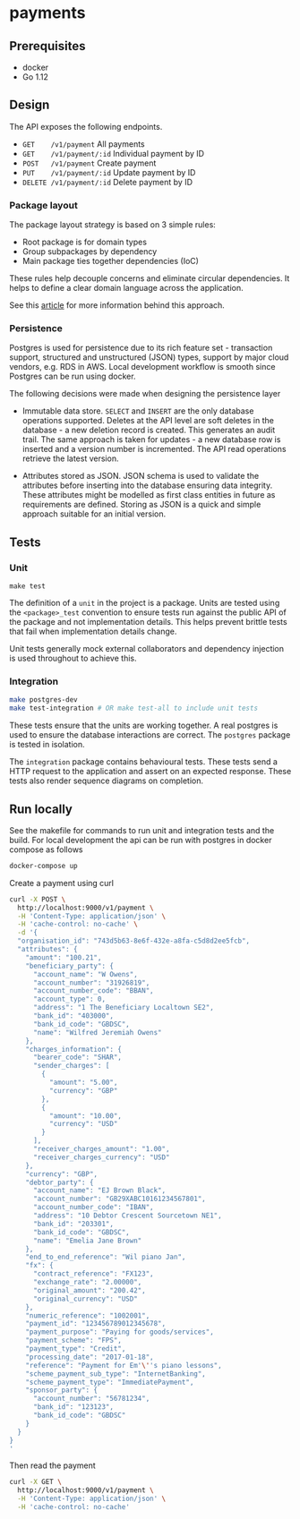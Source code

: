 # payments

## Prerequisites

- docker
- Go 1.12

## Design

The API exposes the following endpoints.

* `GET    /v1/payment`      All payments
* `GET    /v1/payment/:id`  Individual payment by ID
* `POST   /v1/payment`      Create payment
* `PUT    /v1/payment/:id`  Update payment by ID
* `DELETE /v1/payment/:id`  Delete payment by ID

### Package layout

The package layout strategy is based on 3 simple rules:

* Root package is for domain types
* Group subpackages by dependency
* Main package ties together dependencies (IoC)

These rules help decouple concerns and eliminate circular dependencies. It helps to define a clear domain language across the application.

See this [article](https://medium.com/@benbjohnson/standard-package-layout-7cdbc8391fc1) for more information behind this approach.

### Persistence

Postgres is used for persistence due to its rich feature set - transaction support, structured and unstructured (JSON) types, support by major cloud vendors, e.g. RDS in AWS. Local development workflow is smooth since Postgres can be run using docker.

The following decisions were made when designing the persistence layer

* Immutable data store. `SELECT` and `INSERT` are the only database operations supported. Deletes at the API level are soft deletes in the database - a new deletion record is created. This generates an audit trail. The same approach is taken for updates - a new database row is inserted and a version number is incremented. The API read operations retrieve the latest version.

* Attributes stored as JSON. JSON schema is used to validate the attributes before inserting into the database ensuring data integrity. These attributes might be modelled as first class entities in future as requirements are defined. Storing as JSON is a quick and simple approach suitable for an initial version.

## Tests

### Unit

`make test`

The definition of a `unit` in the project is a package. Units are tested using the `<package>_test` convention to ensure tests run against the public API of the package and not implementation details. This helps prevent brittle tests that fail when implementation details change.

Unit tests generally mock external collaborators and dependency injection is used throughout to achieve this.

### Integration

```bash
make postgres-dev
make test-integration # OR make test-all to include unit tests
```

These tests ensure that the units are working together. A real postgres is used to ensure the database interactions are correct. The `postgres` package is tested in isolation. 

The `integration` package contains behavioural tests. These tests send a HTTP request to the application and assert on an expected response. These tests also render sequence diagrams on completion.

## Run locally

See the makefile for commands to run unit and integration tests and the build. 
For local development the api can be run with postgres in docker compose as follows

```bash
docker-compose up
```

Create a payment using curl

```bash
curl -X POST \
  http://localhost:9000/v1/payment \
  -H 'Content-Type: application/json' \
  -H 'cache-control: no-cache' \
  -d '{
  "organisation_id": "743d5b63-8e6f-432e-a8fa-c5d8d2ee5fcb",
  "attributes": {
    "amount": "100.21",
    "beneficiary_party": {
      "account_name": "W Owens",
      "account_number": "31926819",
      "account_number_code": "BBAN",
      "account_type": 0,
      "address": "1 The Beneficiary Localtown SE2",
      "bank_id": "403000",
      "bank_id_code": "GBDSC",
      "name": "Wilfred Jeremiah Owens"
    },
    "charges_information": {
      "bearer_code": "SHAR",
      "sender_charges": [
        {
          "amount": "5.00",
          "currency": "GBP"
        },
        {
          "amount": "10.00",
          "currency": "USD"
        }
      ],
      "receiver_charges_amount": "1.00",
      "receiver_charges_currency": "USD"
    },
    "currency": "GBP",
    "debtor_party": {
      "account_name": "EJ Brown Black",
      "account_number": "GB29XABC10161234567801",
      "account_number_code": "IBAN",
      "address": "10 Debtor Crescent Sourcetown NE1",
      "bank_id": "203301",
      "bank_id_code": "GBDSC",
      "name": "Emelia Jane Brown"
    },
    "end_to_end_reference": "Wil piano Jan",
    "fx": {
      "contract_reference": "FX123",
      "exchange_rate": "2.00000",
      "original_amount": "200.42",
      "original_currency": "USD"
    },
    "numeric_reference": "1002001",
    "payment_id": "123456789012345678",
    "payment_purpose": "Paying for goods/services",
    "payment_scheme": "FPS",
    "payment_type": "Credit",
    "processing_date": "2017-01-18",
    "reference": "Payment for Em'\''s piano lessons",
    "scheme_payment_sub_type": "InternetBanking",
    "scheme_payment_type": "ImmediatePayment",
    "sponsor_party": {
      "account_number": "56781234",
      "bank_id": "123123",
      "bank_id_code": "GBDSC"
    }
  }
}
'
```

Then read the payment 

```bash
curl -X GET \
  http://localhost:9000/v1/payment \
  -H 'Content-Type: application/json' \
  -H 'cache-control: no-cache'
```
